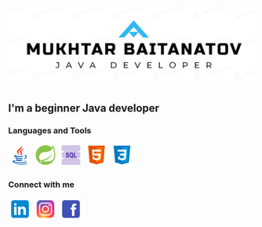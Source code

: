 [![Header](https://github.com/baimuhtar/baimuhtar/blob/main/assets/logo.png)](https://github.com/baimuhtar)

## I'm a beginner Java developer


### Languages and Tools
[![Java](https://github.com/baimuhtar/baimuhtar/blob/main/icons/java.png)](https://github.com/baimuhtar)
[![Spring](https://github.com/baimuhtar/baimuhtar/blob/main/icons/spring.png)](https://github.com/baimuhtar)
[![SQL](https://github.com/baimuhtar/baimuhtar/blob/main/icons/sql.png)](https://github.com/baimuhtar)
[![HTML](https://github.com/baimuhtar/baimuhtar/blob/main/icons/html.png)](https://github.com/baimuhtar)
[![CSS](https://github.com/baimuhtar/baimuhtar/blob/main/icons/css.png)](https://github.com/baimuhtar)

### Connect with me
[![LinkedIn](https://github.com/baimuhtar/baimuhtar/blob/main/contact_icons/linkedin.png)](https://www.linkedin.com/in/mukhtar-baitanatov-a03978121/)
[![Instagram](https://github.com/baimuhtar/baimuhtar/blob/main/contact_icons/instagram.png)](https://www.instagram.com/baimuhtar/)
[![Facebook](https://github.com/baimuhtar/baimuhtar/blob/main/contact_icons/facebook.png)](https://www.facebook.com/mukhtar.baitanatov/)

